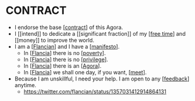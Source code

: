 # CONTRACT

- I endorse the base [[contract]] of this Agora.
- I [[intend]] to dedicate a [[significant fraction]] of my [[free time]] and [[money]] to improve the world.
- I am a [[Flancian]] and I have a [[manifesto]].
  - In [[Flancia]] there is no [[poverty]].
  - In [[Flancia]] there is no [[privilege]].
  - In [[Flancia]] there is an [[Agora]].
  - In [[Flancia]] we shall one day, if you want, [[meet]].
- Because I am unskillful, I need your help. I am open to any [[feedback]] anytime.
  - https://twitter.com/flancian/status/1357031412914864131

[//begin]: # "Autogenerated link references for markdown compatibility"
[contract]: contract "CONTRACT"
[free time]: free-time "Free Time"
[Flancian]: flancian "Flancian"
[manifesto]: manifesto "Manifesto"
[Flancia]: flancia "Flancia"
[poverty]: poverty "Poverty"
[privilege]: privilege "Privilege"
[Agora]: agora "Agora"
[meet]: meet "Meet"
[feedback]: feedback "Feedback"
[//end]: # "Autogenerated link references"